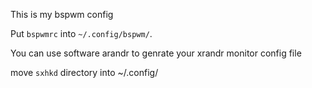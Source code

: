 This is my bspwm config

Put `bspwmrc` into `~/.config/bspwm/`.

You can use software arandr to genrate your xrandr monitor config file

move `sxhkd` directory into ~/.config/ 
